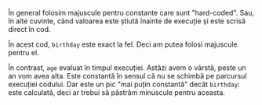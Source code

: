 În general folosim majuscule pentru constante care sunt "hard-coded". Sau, în alte cuvinte, când valoarea este știută înainte de execuție și este scrisă direct în cod.

În acest cod, `birthday` este exact la fel. Deci am putea folosi majuscule pentru el.

În contrast, `age` evaluat în timpul execuției. Astăzi avem o vârstă, peste un an vom avea alta. Este constantă în sensul că nu se schimbă pe parcursul execuției codului. Dar este un pic "mai puțin constantă" decât `birthday`: este calculată, deci ar trebui să păstrăm minuscule pentru aceasta.

